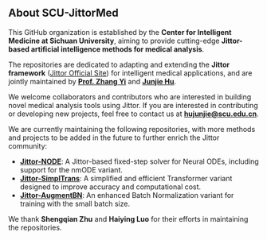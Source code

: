 ## About SCU-JittorMed

This GitHub organization is established by the **Center for Intelligent Medicine at Sichuan University**, aiming to provide cutting-edge **Jittor-based artificial intelligence methods for medical analysis**.

The repositories are dedicated to adapting and extending the **Jittor framework** ([Jittor Official Site](https://cg.cs.tsinghua.edu.cn/jittor/)) for intelligent medical applications, and are jointly maintained by [**Prof. Zhang Yi**](http://www.machineilab.org/users/zhangyi/index.html) and [**Junjie Hu**](https://junjiehuscu.github.io/). 

We welcome collaborators and contributors who are interested in building novel medical analysis tools using Jittor. If you are interested in contributing or developing new projects, feel free to contact us at **hujunjie@scu.edu.cn**. 


We are currently maintaining the following repositories, with more methods and projects to be added in the future to further enrich the Jittor community:

- [**Jittor-NODE**](https://github.com/SCU-JittorMed/Jittor-NODE): A Jittor-based fixed-step solver for Neural ODEs, including support for the nmODE variant.
- [**Jittor-SimplTrans**](https://github.com/SCU-JittorMed/Jittor-SimplTrans): A simplified and efficient Transformer variant designed to improve accuracy and computational cost.
- [**Jittor-AugmentBN**](https://github.com/SCU-JittorMed/Jittor-AugmentBN): An enhanced Batch Normalization variant for training with the small batch size.

We thank **Shengqian Zhu** and **Haiying Luo** for their efforts in maintaining the repositories.